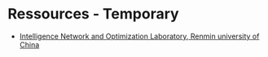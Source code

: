 # Ressources - Temporary

- [Intelligence Network and Optimization Laboratory, Renmin university of China](http://in.ruc.edu.cn/zyzl/index.htm)

